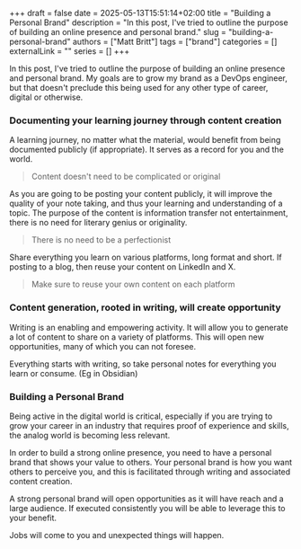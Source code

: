 +++ 
draft = false
date = 2025-05-13T15:51:14+02:00
title = "Building a Personal Brand"
description = "In this post, I've tried to outline the purpose of building an online presence and personal brand."
slug = "building-a-personal-brand"
authors = ["Matt Britt"]
tags = ["brand"]
categories = []
externalLink = ""
series = []
+++

In this post, I've tried to outline the purpose of building an online presence and personal brand.  My goals are to grow my brand as a DevOps engineer, but that doesn't preclude this being used for any other type of career, digital or otherwise. 
### Documenting your learning journey through content creation

A learning journey, no matter what the material, would benefit from being documented publicly (if appropriate). It serves as a record for you and the world.

> Content doesn't need to be complicated or original

As you are going to be posting your content publicly, it will improve the quality of your note taking, and thus your learning and understanding of a topic. The purpose of the content is information transfer not entertainment, there is no need for literary genius or originality. 

> There is no need to be a perfectionist

Share everything you learn on various platforms, long format and short. If posting to a blog, then reuse your content on LinkedIn and X.

> Make sure to reuse your own content on each platform

### Content generation, rooted in writing, will create opportunity

Writing is an enabling and empowering activity. It will allow you to generate a lot of content to share on a variety of platforms. This will open new opportunities, many of which you can not foresee.

Everything starts with writing, so take personal notes for everything you learn or consume. (Eg in Obsidian)

### Building a Personal Brand

Being active in the digital world is critical, especially if you are trying to grow your career in an industry that requires proof of experience and skills, the analog world is becoming less relevant.

In order to build a strong online presence, you need to have a personal brand that shows your value to others. Your personal brand is how you want others to perceive you, and this is facilitated through writing and associated content creation.

A strong personal brand will open opportunities as it will have reach and a large audience.  If executed consistently you will be able to leverage this to your benefit. 

Jobs will come to you and unexpected things will happen.
